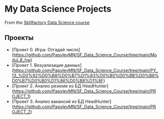 # My Data Science Projects

From the [Skillfactory Data Science course](https://skillfactory.ru/data-scientist-pro)

## Проекты

* [Проект 0. Игра: Отгадай число] (https://github.com/PapylevMN/SF_Data_Science_Course/tree/main/Modul_8_hw)
* [Проект 1. Визуализация данных] (https://github.com/PapylevMN/SF_Data_Science_Course/tree/main/PY_13_%D0%92%D0%B8%D0%B7%D1%83%D0%B0%D0%BB%D0%B8%D0%B7%D0%B0%D1%86%D0%B8%D1%8F)
* [Проект 2. Анализ резюме из БД HeadHunter] (https://github.com/PapylevMN/SF_Data_Science_Course/tree/main/PROJECT_1)
* [Проект 3. Анализ вакансий из БД HeadHunter] (https://github.com/PapylevMN/SF_Data_Science_Course/tree/main/PROJECT_2)

